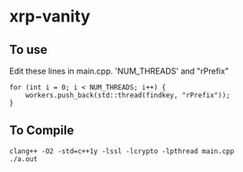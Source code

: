 # xrp-vanity

## To use

Edit these lines in main.cpp. 'NUM_THREADS' and "rPrefix"

```
for (int i = 0; i < NUM_THREADS; i++) { 
    workers.push_back(std::thread(findkey, "rPrefix"));
}
```

## To Compile
```
clang++ -O2 -std=c++1y -lssl -lcrypto -lpthread main.cpp
./a.out
```
